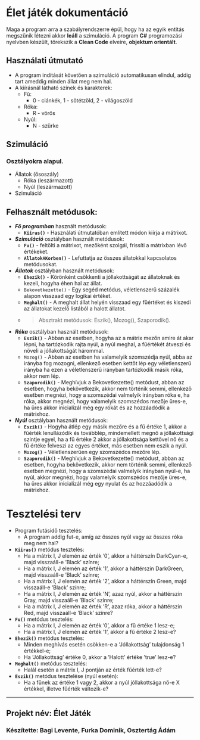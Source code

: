 # Élet játék dokumentáció

Maga a program arra a szabályrendszerre épül, hogy ha az egyik entitás megszűnik létezni akkor **leáll** a szimuláció. 
A program **C#** programozási nyelvben készült, törekszik a **Clean Code** elveire, **objektum orientált**. 

## Használati útmutató

- A program indítását követően a szimuláció automatikusan elindul, addig tart ameddig minden állat meg nem hal.
- A kiírásnál látható színek és karakterek:
    - Fű:
        - 0 - ciánkék, 1 - sötétzöld, 2 - világoszöld
    - Róka:
        - R - vörös
    - Nyúl: 
        - N - szürke

## Szimuláció

### Osztályokra alapul.

- Állatok (ősoszály)
    - Róka (leszármazott)
    - Nyúl (leszármazott)
- Szimuláció

## Felhasznált metódusok:

- ***Fő programban*** használt metódusok: 
    - **`Kiiras()`** - Használati útmutatóban említett módon kiírja a mátrixot.
- ***Szimuláció*** osztályban használt metódusok:
    - **`Fu()`** - feltölti a mátrixot, mezőként szolgál, frissíti a mátrixban lévő értékeket.
    - **`AllatokAKorben()`** - Lefuttatja az összes állatokkal kapcsolatos metódusokat.
- ***Állatok*** osztályban használt metódusok:
    - **`Ehezik()`** - Körönként csökkenti a jóllakottságát az állatoknak és kezeli, hogyha éhen hal az állat.
    - `Bekovetkezette()` - Egy segéd metódus, véletlenszerű százalék alapon visszaad egy logikai értéket.
    - **`Meghalt()`** - A meghalt állat helyén visszaad egy fűértéket és kiszedi az állatokat kezelő listából a halott állatot.
    - > Absztrakt metódusok: Eszik(), Mozog(), Szaporodik().
- ***Róka*** osztályban használt metódusok:
    - **`Eszik()`** - Abban az esetben, hogyha az a mátrix mezőn amire át akar lépni, ha tartózkodik rajta nyúl, a nyúl meghal, a fűértékét átveszi és növeli a jóllakottságát hárommal.
    - `Mozog()` - Abban az esetben ha valamelyik szomszédja nyúl, abba az irányba fog mozogni, ellenkező esetben kettőt lép egy véletlenszerű irányba ha ezen a véletlenszerű irányban tartózkodik másik róka, akkor nem lép.
    - **`Szaporodik()`** - Meghívjuk a Bekovetkezette() metódust, abban az esetben, hogyha bekövetkezik, akkor nem történik semmi, ellenkező esetben megnézi, hogy a szomszédai valmelyik irányban róka e, ha róka, akkor megnézi, hogy valamelyik szomszédos mezője üres-e, ha üres akkor inicializál még egy rókát és az hozzáadódik a mátrixhoz.
- ***Nyúl*** osztályban használt metódusok: 
    - **`Eszik()`** - Hogyha átlép egy másik mezőre és a fű értéke 1, akkor a fűérték lenullázódik és továbblép, mindemellett megnő a jóllakottsági szintje egyel, ha a fű értéke 2 akkor a jóllakottsága kettővel nő és a fű értéke felveszi az egyes értéket, más esetben nem eszik a nyúl.
    - **`Mozog()`** - Véletlenszerűen egy szomszédos mezőre lép.
    - **`Szaporodik()`** - Meghívjuk a Bekovetkezette() metódust, abban az esetben, hogyha bekövetkezik, akkor nem történik semmi, ellenkező esetben megnézi, hogy a szomszédai valmelyik irányban nyúl-e, ha nyúl, akkor megnézi, hogy valamelyik szomszédos mezője üres-e, ha üres akkor inicializál még egy nyulat és az hozzáadódik a mátrixhoz.

# Tesztelési terv

- Program futásidő tesztelés:
    - A program addig fut-e, amíg az összes nyúl vagy az összes róka meg nem hal?
- **`Kiiras()`** metódus tesztelés:
    - Ha a mátrix I, J elemén az érték ’0’, akkor a háttérszín DarkCyan-e, majd visszaáll-e ’Black’ színre;
    - Ha a mátrix I, J elemén az érték ’1’, akkor a háttérszín DarkGreen, majd visszaáll-e ’Black’ színre;
    - Ha a mátrix I, J elemén az érték ’2’, akkor a háttérszín Green, majd visszaáll-e ’Black’ színre;
    - Ha a mátrix I, J elemén az érték ’N’, azaz nyúl, akkor a háttérszín Gray, majd visszaáll-e ’Black’ színre;
    - Ha a mátrix I, J elemén az érték ’R’, azaz róka, akkor a háttérszín Red, majd visszaáll-e ’Black’ színre?
- **`Fu()`** metódus tesztelés:
    - Ha a mátrix I, J elemén az érték ’0’, akkor a fű értéke 1 lesz-e;
    - Ha a mátrix I, J elemén az érték ’1’, akkor a fű értéke 2 lesz-e?
- **`Ehezik()`** metódus tesztelés:
    - Minden meghívás esetén csökken-e a ’Jóllakottság’ tulajdonság 1 értékkel-e;
    - Ha ’Jóllakottság’ értéke 0, akkor a ’Halott’ értéke ’true’ lesz-e?
- **`Meghalt()`** metódus tesztelés:
    - Halál esetén a mátrix I, J pontján az érték fűérték lett-e?
- **`Eszik()`** metódus tesztelése (nyúl esetén):
    - Ha a fűnek az értéke 1 vagy 2, akkor a nyúl jóllakottsága nő-e X értékkel, illetve fűérték változik-e?

---

## Projekt név: Élet Játék

### Készítette: Bagi Levente, Furka Dominik, Osztertág Ádám